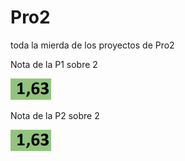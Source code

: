 # Pro2
toda la mierda de los proyectos de Pro2

Nota de la P1 sobre 2

![image](https://github.com/Choped7626/Pro2/blob/55111128fbe5af1ea171c7c344199d11a9abf7a8/image2.png)

Nota de la P2 sobre 2

![image](https://github.com/Choped7626/Pro2/blob/3629ed7dda02338dbe5b53368ebb709431229f70/image.png)
